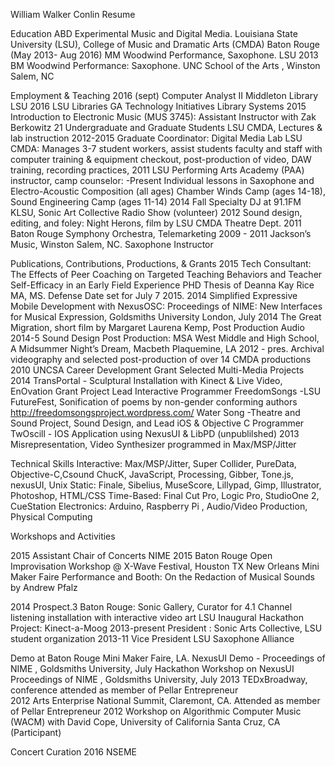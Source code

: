 William Walker Conlin			Resume

Education
ABD	Experimental Music and Digital Media. Louisiana State University (LSU), College of 
Music and Dramatic Arts (CMDA)  Baton Rouge (May 2013- Aug 2016)
MM 	Woodwind Performance, Saxophone. LSU 2013
BM	Woodwind Performance: Saxophone. UNC School of the Arts , Winston Salem, NC

Employment & Teaching
2016 (sept)	Computer Analyst II Middleton Library LSU 
2016	LSU Libraries GA Technology Initiatives Library Systems
2015	Introduction to Electronic Music (MUS 3745): Assistant Instructor with Zak Berkowitz
	21 Undergraduate and Graduate Students LSU CMDA, Lectures & lab instruction
2012-2015	Graduate Coordinator: Digital Media Lab LSU CMDA: Manages 3-7 student workers, assist
	students faculty and staff with computer training & equipment checkout, post-production
of video, DAW training, recording practices,
2011	LSU Performing Arts Academy (PAA) instructor, camp counselor:
-Present	Individual lessons in Saxophone and Electro-Acoustic Composition (all ages)
Chamber Winds Camp (ages 14-18), Sound Engineering Camp (ages 11-14)
2014 Fall	Specialty DJ at 91.1FM KLSU, Sonic Art Collective Radio Show (volunteer)
2012 		Sound design, editing, and foley: Night Herons, film by LSU CMDA Theatre Dept.
2011		Baton Rouge Symphony Orchestra, Telemarketing 
2009 - 2011	Jackson’s Music, Winston Salem, NC. Saxophone Instructor

Publications, Contributions, Productions, & Grants
2015	Tech Consultant: The Effects of Peer Coaching on Targeted Teaching Behaviors and 
Teacher Self-Efficacy in an Early Field Experience PHD Thesis of Deanna Kay Rice MA, MS.
Defense Date set for July 7 2015.
2014	Simplified Expressive Mobile Development with NexusOSC: Proceedings of NIME: New Interfaces
for Musical Expression, Goldsmiths University London, July
2014	The Great Migration, short film by Margaret  Laurena Kemp, Post Production Audio
2014-5		Sound Design Post Production: 
		MSA West Middle and High School, A Midsummer Night’s Dream, Macbeth
 Plaquemine, LA
2012 - pres.	Archival videography and selected post-production of over 14 CMDA  productions
2010		UNCSA Career Development Grant
Selected Multi-Media Projects
2014	TransPortal - Sculptural Installation with Kinect & Live Video, EnOvation Grant Project
		Lead Interactive Programmer
FreedomSongs -LSU FutureFest, Sonification of poems by non-gender conforming 
authors http://freedomsongsproject.wordpress.com/
	Water Song -Theatre and Sound Project, Sound Design, and Lead iOS & Objective C 
Programmer
	TwOscill - IOS Application using NexusUI & LibPD (unpublilshed)
2013	Misrepresentation, Video Synthesizer programmed in Max/MSP/Jitter 




Technical Skills
Interactive: Max/MSP/Jitter, Super Collider, PureData, Objective-C,Csound ChucK, JavaScript, Processing, Gibber, Tone.js, nexusUI, Unix
Static: Finale, Sibelius, MuseScore, Lillypad, Gimp, Illustrator, Photoshop, HTML/CSS
Time-Based: Final Cut Pro, Logic Pro, StudioOne 2, CueStation
Electronics: Arduino, Raspberry Pi , Audio/Video Production, Physical Computing

Workshops and Activities

2015	Assistant Chair of Concerts NIME 2015 Baton Rouge
Open Improvisation Workshop @ X-Wave Festival, Houston TX
	New Orleans Mini Maker Faire Performance and Booth: On the Redaction of Musical Sounds by
	Andrew Pfalz
	
2014	Prospect.3 Baton Rouge: Sonic Gallery,  Curator for 4.1 Channel listening installation with 
interactive video art
	LSU Inaugural Hackathon Project: Kinect-a-Moog
2013-present	President : Sonic Arts Collective, LSU student organization 
2013-11		Vice President LSU Saxophone Alliance

Demo at Baton Rouge Mini Maker Faire, LA.
NexusUI Demo - Proceedings of NIME , Goldsmiths University, July
Hackathon Workshop on NexusUI Proceedings of NIME , Goldsmiths University, July
2013	TEDxBroadway, conference attended as member of Pellar Entrepreneur	
2012	Arts Enterprise National Summit, Claremont, CA.  Attended as member of Pellar Entrepreneur
2012	Workshop on Algorithmic Computer Music (WACM) with David Cope, University of 
California Santa Cruz, CA (Participant)

Concert Curation
2016 NSEME


